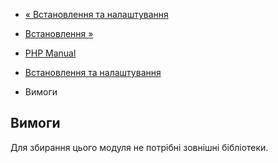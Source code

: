 - [« Встановлення та налаштування](datetime.setup.md)
- [Встановлення »](datetime.installation.md)

- [PHP Manual](index.md)
- [Встановлення та налаштування](datetime.setup.md)
- Вимоги

## Вимоги

Для збирання цього модуля не потрібні зовнішні бібліотеки.
